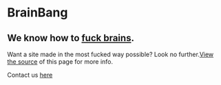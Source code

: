 # BrainBang

## We know how to [fuck brains].

[fuck brains]: http://en.wikipedia.org/wiki/Brainfuck

Want a site made in the most fucked way possible? Look no further.[View the source] of this page for more info.

[View the source]: https://raw.githubusercontent.com/brainbang/brainbang.github.com/master/index.html

Contact us [here]

[here]: mailto:brain@brain-bang.com